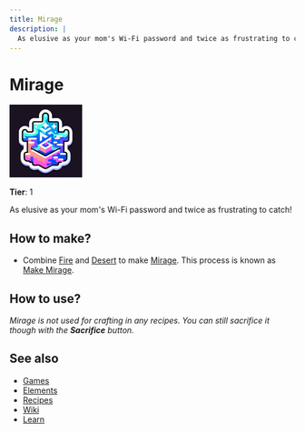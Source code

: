 ```yaml
---
title: Mirage
description: |
  As elusive as your mom's Wi-Fi password and twice as frustrating to catch!
---
```

# Mirage

![](../images/item.mirage.png)

**Tier**: 1

As elusive as your mom's Wi-Fi password and twice as frustrating to catch!

## How to make?

* Combine [Fire](/wiki/elements/fire) and [Desert](/wiki/elements/desert) to make [Mirage](/wiki/elements/mirage). This process is known as [Make Mirage](/wiki/recipes/make-mirage).

## How to use?

_Mirage is not used for crafting in any recipes. You can still sacrifice it though with the **Sacrifice** button._

## See also

* [Games](/wiki/games)
* [Elements](/wiki/elements)
* [Recipes](/wiki/recipes)
* [Wiki](/wiki/index)
* [Learn](/learn/index)